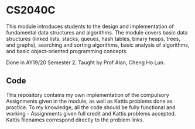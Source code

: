 # CS2040C
This module introduces students to the design and implementation of fundamental data structures and algorithms. The module covers basic data structures (linked lists, stacks, queues, hash tables, binary heaps, trees, and graphs), searching and sorting algorithms, basic analysis of algorithms, and basic object-oriented programming concepts.

Done in AY19/20 Semester 2. Taught by Prof Alan, Cheng Ho Lun.

## Code
This repository contains my own implementation of the compulsory Assignments given in the module, as well as Kattis problems done as practice. To my knowledge, all the code should be fully functional and working - Assignments given full credit and Kattis problems accepted. Kattis filenames correspond directly to the problem links.
